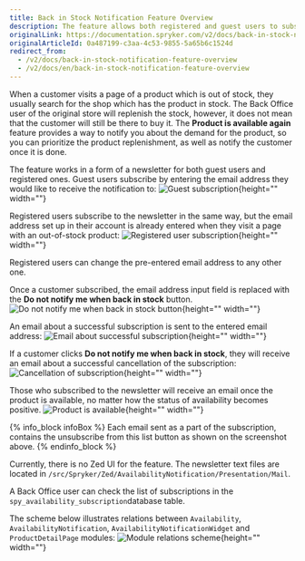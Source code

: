 ```yaml
---
title: Back in Stock Notification Feature Overview
description: The feature allows both registered and guest users to subscribe to the newsletter by specifying the email address they wish to receive the notifications to
originalLink: https://documentation.spryker.com/v2/docs/back-in-stock-notification-feature-overview
originalArticleId: 0a487199-c3aa-4c53-9855-5a65b6c1524d
redirect_from:
  - /v2/docs/back-in-stock-notification-feature-overview
  - /v2/docs/en/back-in-stock-notification-feature-overview
---
```


When a customer visits a page of a product which is out of stock, they usually search for the shop which has the product in stock. The Back Office user of the original store will replenish the stock, however, it does not mean that the customer will still be there to buy it. The **Product is available again** feature provides a way to notify you about the demand for the product, so you can prioritize the product replenishment, as well as notify the customer once it is done.

The feature works in a form of a newsletter for both guest users and registered ones. Guest users subscribe by entering the email address they would like to receive the notification to:
![Guest subscription](https://spryker.s3.eu-central-1.amazonaws.com/docs/Features/Mailing+&+Communication/Product+is+Available+Again/guest-subscription.png){height="" width=""}

Registered users subscribe to the newsletter in the same way, but the email address set up in their account is already entered when they visit a page with an out-of-stock product:
![Registered user subscription](https://spryker.s3.eu-central-1.amazonaws.com/docs/Features/Mailing+&+Communication/Product+is+Available+Again/registered-user-subscription.png){height="" width=""}

Registered users can change the pre-entered email address to any other one.

Once a customer subscribed, the email address input field is replaced with the **Do not notify me when back in stock** button.
![Do not notify me when back in stock button](https://spryker.s3.eu-central-1.amazonaws.com/docs/Features/Mailing+&+Communication/Product+is+Available+Again/do-not-notify-button.png){height="" width=""}

An email about a successful subscription is sent to the entered email address:
![Email about successful subscription](https://spryker.s3.eu-central-1.amazonaws.com/docs/Features/Mailing+&+Communication/Product+is+Available+Again/successful-subscription.png){height="" width=""}

If a customer clicks **Do not notify me when back in stock**, they will receive an email about a successful cancellation of the subscription:
![Cancellation of subscription](https://spryker.s3.eu-central-1.amazonaws.com/docs/Features/Mailing+&+Communication/Product+is+Available+Again/successful-unsubscription.png){height="" width=""}

Those who subscribed to the newsletter will receive an email once the product is available, no matter how the status of availability becomes positive.
![Product is available](https://spryker.s3.eu-central-1.amazonaws.com/docs/Features/Mailing+&+Communication/Product+is+Available+Again/product-is-available.png){height="" width=""}

{% info_block infoBox %}
Each email sent as a part of the subscription, contains the unsubscribe from this list button as shown on the screenshot above.
{% endinfo_block %}

Currently, there is no Zed UI for the feature. The newsletter text files are located in `/src/Spryker/Zed/AvailabilityNotification/Presentation/Mail`.

A Back Office user can check the list of subscriptions in the `spy_availability_subscription`database table.

The scheme below illustrates relations between `Availability`, `AvailabilityNotification`, `AvailabilityNotificationWidget` and `ProductDetailPage` modules:
![Module relations scheme](https://spryker.s3.eu-central-1.amazonaws.com/docs/Features/Mailing+&+Communication/Product+is+Available+Again/module-diagram.png){height="" width=""}

<!-- Last review date: Feb 19, 2019 by Jeremy Foruna, Andrii Tserkovnyi -->
